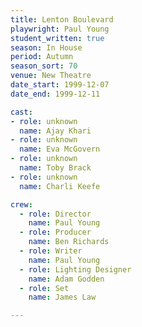 ```yaml
---
title: Lenton Boulevard
playwright: Paul Young
student_written: true
season: In House
period: Autumn
season_sort: 70
venue: New Theatre
date_start: 1999-12-07
date_end: 1999-12-11

cast:
- role: unknown
  name: Ajay Khari
- role: unknown
  name: Eva McGovern
- role: unknown
  name: Toby Brack
- role: unknown
  name: Charli Keefe

crew:
  - role: Director
    name: Paul Young
  - role: Producer
    name: Ben Richards
  - role: Writer
    name: Paul Young
  - role: Lighting Designer
    name: Adam Godden
  - role: Set
    name: James Law

---
```



